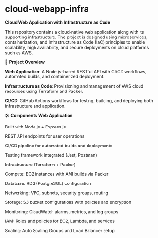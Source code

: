 # cloud-webapp-infra

**Cloud Web Application with Infrastructure as Code**

This repository contains a cloud-native web application along with its supporting infrastructure. The project is designed using microservices, containerization, and Infrastructure as Code (IaC) principles to enable scalability, high availability, and secure deployments on cloud platforms such as AWS.

🚀 **Project Overview**

**Web Application**: A Node.js-based RESTful API with CI/CD workflows, automated builds, and containerized deployment.

**Infrastructure as Code**: Provisioning and management of AWS cloud resources using Terraform and Packer.

**CI/CD**: GitHub Actions workflows for testing, building, and deploying both infrastructure and application.


🛠️ **Components**
**Web Application**

Built with Node.js + Express.js

REST API endpoints for user operations

CI/CD pipeline for automated builds and deployments

Testing framework integrated (Jest, Postman)

Infrastructure (Terraform + Packer)

Compute: EC2 instances with AMI builds via Packer

Database: RDS (PostgreSQL) configuration

Networking: VPC, subnets, security groups, routing

Storage: S3 bucket configurations with policies and encryption

Monitoring: CloudWatch alarms, metrics, and log groups

IAM: Roles and policies for EC2, Lambda, and services

Scaling: Auto Scaling Groups and Load Balancer setup

